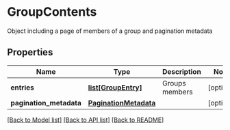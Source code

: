 # GroupContents

Object including a page of members of a group and pagination metadata

## Properties

| Name                    | Type                                            | Description    | Notes      |
| ----------------------- | ----------------------------------------------- | -------------- | ---------- |
| **entries**             | [**list[GroupEntry]**](GroupEntry.md)           | Groups members | [optional] |
| **pagination_metadata** | [**PaginationMetadata**](PaginationMetadata.md) |                | [optional] |

[[Back to Model list]](../README.md#documentation-for-models) [[Back to API list]](../README.md#documentation-for-api-endpoints) [[Back to README]](../README.md)
